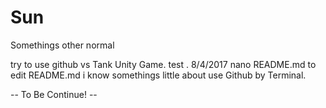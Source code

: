 # Sun 
Somethings other normal

try to use github vs Tank Unity Game.
test .
8/4/2017 nano README.md to edit README.md i know somethings little about use Github by Terminal.


-- To Be Continue! --

